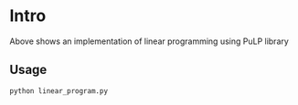 # Intro

Above shows an implementation of linear programming using PuLP library

## Usage

```python
python linear_program.py
```
